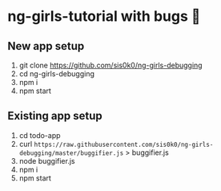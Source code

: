 # ng-girls-tutorial with bugs :bug:

## New app setup

1. git clone https://github.com/sis0k0/ng-girls-debugging
1. cd ng-girls-debugging
1. npm i
1. npm start

## Existing app setup

1. cd todo-app
1. curl `https://raw.githubusercontent.com/sis0k0/ng-girls-debugging/master/buggifier.js` > buggifier.js
1. node buggifier.js
1. npm i
1. npm start


